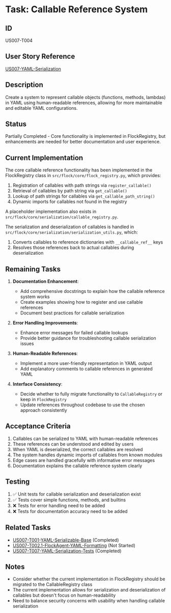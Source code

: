# Task: Callable Reference System

## ID

US007-T004

## User Story Reference

[US007-YAML-Serialization](../userstories/US007-YAML-Serialization.md)

## Description

Create a system to represent callable objects (functions, methods, lambdas) in YAML using human-readable references, allowing for more maintainable and editable YAML configurations.

## Status

Partially Completed - Core functionality is implemented in FlockRegistry, but enhancements are needed for better documentation and user experience.

## Current Implementation

The core callable reference functionality has been implemented in the FlockRegistry class in `src/flock/core/flock_registry.py`, which provides:

1. Registration of callables with path strings via `register_callable()`
2. Retrieval of callables by path string via `get_callable()`
3. Lookup of path strings for callables via `get_callable_path_string()`
4. Dynamic imports for callables not found in the registry

A placeholder implementation also exists in `src/flock/core/serialization/callable_registry.py`.

The serialization and deserialization of callables is handled in `src/flock/core/serialization/serialization_utils.py`, which:
1. Converts callables to reference dictionaries with `__callable_ref__` keys
2. Resolves those references back to actual callables during deserialization

## Remaining Tasks

1. **Documentation Enhancement**:
   - Add comprehensive docstrings to explain how the callable reference system works
   - Create examples showing how to register and use callable references
   - Document best practices for callable serialization

2. **Error Handling Improvements**:
   - Enhance error messages for failed callable lookups
   - Provide better guidance for troubleshooting callable serialization issues

3. **Human-Readable References**:
   - Implement a more user-friendly representation in YAML output
   - Add explanatory comments to callable references in generated YAML

4. **Interface Consistency**:
   - Decide whether to fully migrate functionality to `CallableRegistry` or keep in `FlockRegistry`
   - Update references throughout codebase to use the chosen approach consistently

## Acceptance Criteria

1. Callables can be serialized to YAML with human-readable references
2. These references can be understood and edited by users
3. When YAML is deserialized, the correct callables are resolved
4. The system handles dynamic imports of callables from known modules
5. Edge cases are handled gracefully with informative error messages
6. Documentation explains the callable reference system clearly

## Testing

1. ✅ Unit tests for callable serialization and deserialization exist
2. ✅ Tests cover simple functions, methods, and builtins
3. ❌ Tests for error handling need to be added
4. ❌ Tests for documentation accuracy need to be added

## Related Tasks

- [US007-T001-YAML-Serializable-Base](done/US007-T001-YAML-Serializable-Base.md) (Completed)
- [US007-T002.1-FlockAgent-YAML-Formatting](US007-T002.1-FlockAgent-YAML-Formatting.md) (Not Started)
- [US007-T007-YAML-Serialization-Tests](done/US007-T007-YAML-Serialization-Tests.md) (Completed)

## Notes

- Consider whether the current implementation in FlockRegistry should be migrated to the CallableRegistry class
- The current implementation allows for serialization and deserialization of callables but doesn't focus on human-readability
- Need to balance security concerns with usability when handling callable serialization
